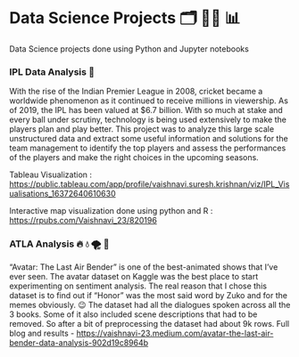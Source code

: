 # Data Science Projects :card_index_dividers: :woman_technologist: :bar_chart:
Data Science projects done using Python and Jupyter notebooks

### IPL Data Analysis :cricket_game:
With the rise of the Indian Premier League in 2008, cricket became a worldwide phenomenon as it continued to receive millions in viewership. As of 2019, the IPL has been valued at $6.7 billion. With so much at stake and every ball under scrutiny, technology is being used extensively to make the players plan and play better. This project was to analyze this large scale unstructured data and extract some useful information and solutions for the team management to identify the top players and assess the performances of the players and make the right choices in the upcoming seasons. 

Tableau Visualization : https://public.tableau.com/app/profile/vaishnavi.suresh.krishnan/viz/IPL_Visualisations_16372640610630

Interactive map visualization done using python and R : https://rpubs.com/Vaishnavi_23/820196


### ATLA Analysis 	:fire: :droplet: :tornado: :bricks:
“Avatar: The Last Air Bender” is one of the best-animated shows that I’ve ever seen. The avatar dataset on Kaggle was the best place to start experimenting on sentiment analysis. The real reason that I chose this dataset is to find out if “Honor” was the most said word by Zuko and for the memes obviously.  :wink: The dataset had all the dialogues spoken across all the 3 books. Some of it also included scene descriptions that had to be removed. So after a bit of preprocessing the dataset had about 9k rows.
Full blog and results - https://vaishnavi-23.medium.com/avatar-the-last-air-bender-data-analysis-902d19c8964b


